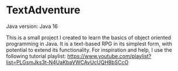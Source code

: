 # TextAdventure
 
Java version: Java 16

This is a small project I created to learn the basics of object oriented programming in Java. It is a text-based RPG in its simplest form, with potential to extend its functionality. 
For inspiration and help, I use the following tutorial playlist: https://www.youtube.com/playlist?list=PLGsmJks3t-N4UaKbaVWCAvUcUQH8bSCcO
